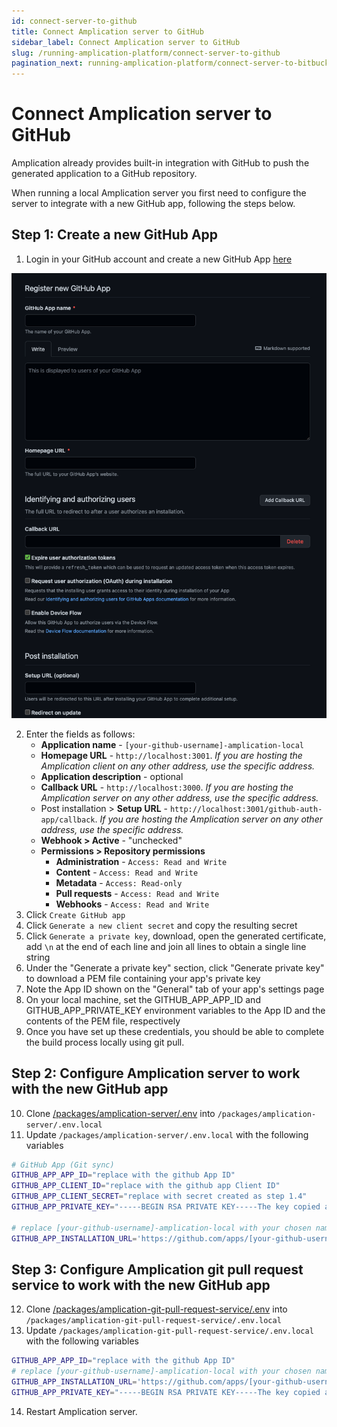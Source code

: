 ```yaml
---
id: connect-server-to-github
title: Connect Amplication server to GitHub
sidebar_label: Connect Amplication server to GitHub
slug: /running-amplication-platform/connect-server-to-github
pagination_next: running-amplication-platform/connect-server-to-bitbucket
---
```


# Connect Amplication server to GitHub

Amplication already provides built-in integration with GitHub to push the generated application to a GitHub repository.

When running a local Amplication server you first need to configure the server to integrate with a new GitHub app, following the steps below.

## Step 1: Create a new GitHub App

1. Login in your GitHub account and create a new GitHub App [here](https://github.com/settings/apps/new)

![](./assets/register-new-github-app.png)

2. Enter the fields as follows:
   - **Application name** - `[your-github-username]-amplication-local`
   - **Homepage URL** - `http://localhost:3001`. _If you are hosting the Amplication client on any other address, use the specific address._
   - **Application description** - optional
   - **Callback URL** - `http://localhost:3000`. _If you are hosting the Amplication server on any other address, use the specific address._
   - Post installation > **Setup URL** - `http://localhost:3001/github-auth-app/callback`. _If you are hosting the Amplication server on any other address, use the specific address._
   - **Webhook > Active** - "unchecked"
   - **Permissions > Repository permissions**
     - **Administration** - `Access: Read and Write`
     - **Content** - `Access: Read and Write`
     - **Metadata** - `Access: Read-only`
     - **Pull requests** - `Access: Read and Write`
     - **Webhooks** - `Access: Read and Write`
3. Click `Create GitHub app`
4. Click `Generate a new client secret` and copy the resulting secret
5. Click `Generate a private key`, download, open the generated certificate, add `\n` at the end of each line and join all lines to obtain a single line string
6. Under the "Generate a private key" section, click "Generate private key" to download a PEM file containing your app's private key
7. Note the App ID shown on the "General" tab of your app's settings page
8. On your local machine, set the GITHUB_APP_APP_ID and GITHUB_APP_PRIVATE_KEY environment variables to the App ID and the contents of the PEM file, respectively
9. Once you have set up these credentials, you should be able to complete the build process locally using git pull.

## Step 2: Configure Amplication server to work with the new GitHub app

10. Clone [/packages/amplication-server/.env](https://github.com/amplication/amplication/blob/master/packages/amplication-server/.env) into `/packages/amplication-server/.env.local`
11. Update `/packages/amplication-server/.env.local` with the following variables

   ```sh
   # GitHub App (Git sync)
   GITHUB_APP_APP_ID="replace with the github App ID"
   GITHUB_APP_CLIENT_ID="replace with the github app Client ID"
   GITHUB_APP_CLIENT_SECRET="replace with secret created as step 1.4"
   GITHUB_APP_PRIVATE_KEY="-----BEGIN RSA PRIVATE KEY-----The key copied at step 1.5-----END RSA PRIVATE KEY-----"

   # replace [your-github-username]-amplication-local with your chosen name
   GITHUB_APP_INSTALLATION_URL='https://github.com/apps/[your-github-username]-amplication-local/installations/new?state={state}'
   ```

## Step 3: Configure Amplication git pull request service to work with the new GitHub app

12. Clone [/packages/amplication-git-pull-request-service/.env](https://github.com/amplication/amplication/blob/master/packages/amplication-git-pull-request-service/.env) into `/packages/amplication-git-pull-request-service/.env.local`
13. Update `/packages/amplication-git-pull-request-service/.env.local` with the following variables

   ```sh
   GITHUB_APP_APP_ID="replace with the github App ID"
   # replace [your-github-username]-amplication-local with your chosen name
   GITHUB_APP_INSTALLATION_URL='https://github.com/apps/[your-github-username]-amplication-local/installations/new?state={state}'
   GITHUB_APP_PRIVATE_KEY="-----BEGIN RSA PRIVATE KEY-----The key copied at step 1.5-----END RSA PRIVATE KEY-----"
   ```

14. Restart Amplication server.
